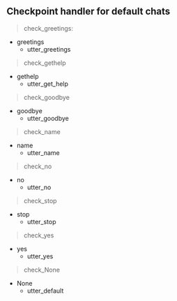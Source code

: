 ## Checkpoint handler for default chats
> check_greetings:
* greetings
    - utter_greetings

> check_gethelp
* gethelp
    - utter_get_help

> check_goodbye
* goodbye
    - utter_goodbye

> check_name
* name
    - utter_name

> check_no
* no
    - utter_no

> check_stop
* stop
    - utter_stop

> check_yes
* yes
    - utter_yes

> check_None
* None
    - utter_default

